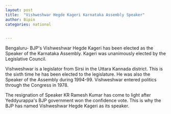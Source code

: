 ```yaml
---
layout: post
title:  "Vishweshwar Hegde Kageri Karnataka Assembly Speaker"
author: Bipin
categories: national
 

---
```

Bengaluru- BJP's Vishweshwar Hegde Kageri has been elected as the Speaker of the Karnataka Assembly. Kageri was unanimously elected by the Legislative Council.

Vishweshwar is a legislator from Sirsi in the Uttara Kannada district. This is the sixth time he has been elected to the legislature. He was also the Speaker of the Assembly during 1994-99. Vishweshwar entered politics through the Congress in 1978.

The resignation of Speaker KR Ramesh Kumar has come to light after Yeddyurappa's BJP government won the confidence vote. This is why the BJP has named Vishweshwar Hegde Kageri as its speaker.